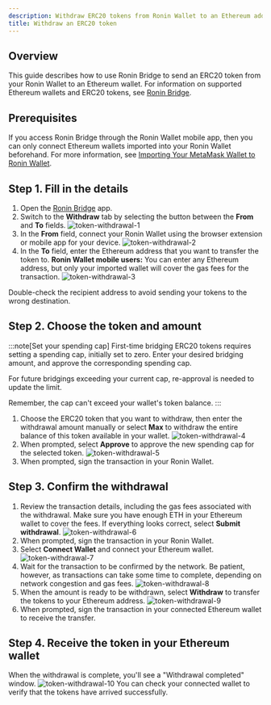 ```yaml
---
description: Withdraw ERC20 tokens from Ronin Wallet to an Ethereum address using Ronin Bridge.
title: Withdraw an ERC20 token
---
```


## Overview

This guide describes how to use Ronin Bridge to send an ERC20 token from your Ronin Wallet to an Ethereum wallet. For information on supported Ethereum wallets and ERC20 tokens, see [Ronin Bridge](../overview.md).

## Prerequisites

If you access Ronin Bridge through the Ronin Wallet mobile app, then you can only connect Ethereum wallets imported into your Ronin Wallet beforehand. For more information, see [Importing Your MetaMask Wallet to Ronin Wallet](https://support.roninchain.com/hc/en-us/articles/14862812718107-Importing-Your-MetaMask-Wallet-to-Ronin-Wallet).

## Step 1. Fill in the details

1. Open the [Ronin Bridge](https://app.roninchain.com/bridge) app.
2. Switch to the **Withdraw** tab by selecting the button between the **From** and **To** fields.
   ![token-withdrawal-1](../assets/token-withdrawal-1.png)
3. In the **From** field, connect your Ronin Wallet using the browser extension or mobile app for your device.
   ![token-withdrawal-2](../assets/token-withdrawal-2.png)
4. In the **To** field, enter the Ethereum address that you want to transfer the token to. **Ronin Wallet mobile users:** You can enter any Ethereum address, but only your imported wallet will cover the gas fees for the transaction.
   ![token-withdrawal-3](../assets/token-withdrawal-3.png)

Double-check the recipient address to avoid sending your tokens to the wrong destination.

## Step 2. Choose the token and amount

:::note[Set your spending cap]
First-time bridging ERC20 tokens requires setting a spending cap, initially set to zero. Enter your desired bridging amount, and approve the corresponding spending cap.

For future bridgings exceeding your current cap, re-approval is needed to update the limit.

Remember, the cap can't exceed your wallet's token balance.
:::

1. Choose the ERC20 token that you want to withdraw, then enter the withdrawal amount manually or select **Max** to withdraw the entire balance of this token available in your wallet.
   ![token-withdrawal-4](../assets/token-withdrawal-4.png)
2. When prompted, select **Approve** to approve the new spending cap for the selected token.
   ![token-withdrawal-5](../assets/token-withdrawal-5.png)
3. When prompted, sign the transaction in your Ronin Wallet.

## Step 3. Confirm the withdrawal

1. Review the transaction details, including the gas fees associated with the withdrawal. Make sure you have enough ETH in your Ethereum wallet to cover the fees. If everything looks correct, select **Submit withdrawal**.
   ![token-withdrawal-6](../assets/token-withdrawal-6.png)
2. When prompted, sign the transaction in your Ronin Wallet.
3. Select **Connect Wallet** and connect your Ethereum wallet.
   ![token-withdrawal-7](../assets/token-withdrawal-7.png)
4. Wait for the transaction to be confirmed by the network. Be patient, however, as transactions can take some time to complete, depending on network congestion and gas fees.
   ![token-withdrawal-8](../assets/token-withdrawal-8.png)
5. When the amount is ready to be withdrawn, select **Withdraw** to transfer the tokens to your Ethereum address.
   ![token-withdrawal-9](../assets/token-withdrawal-9.png)
6. When prompted, sign the transaction in your connected Ethereum wallet to receive the transfer.

## Step 4. Receive the token in your Ethereum wallet

When the withdrawal is complete, you'll see a "Withdrawal completed" window.
![token-withdrawal-10](../assets/token-withdrawal-10.png)
You can check your connected wallet to verify that the tokens have arrived successfully.
